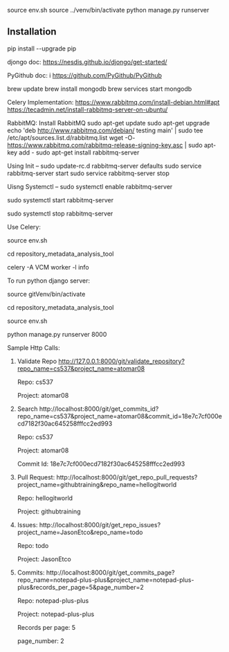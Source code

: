 source env.sh
source ../venv/bin/activate
python manage.py runserver

## Installation ##
pip install --upgrade pip


djongo doc: 
https://nesdis.github.io/djongo/get-started/


PyGithub doc: i
https://github.com/PyGithub/PyGithub


brew update
brew install mongodb
brew services start mongodb


Celery Implementation:
https://www.rabbitmq.com/install-debian.html#apt
https://tecadmin.net/install-rabbitmq-server-on-ubuntu/


RabbitMQ:
Install RabbitMQ
sudo apt-get update
sudo apt-get upgrade
echo 'deb http://www.rabbitmq.com/debian/ testing main' | sudo tee /etc/apt/sources.list.d/rabbitmq.list
wget -O- https://www.rabbitmq.com/rabbitmq-release-signing-key.asc | sudo apt-key add -
sudo apt-get install rabbitmq-server


Using Init –
sudo update-rc.d rabbitmq-server defaults
sudo service rabbitmq-server start
sudo service rabbitmq-server stop


Uisng Systemctl –
sudo systemctl enable rabbitmq-server

sudo systemctl start rabbitmq-server

sudo systemctl stop rabbitmq-server


Use Celery:

source env.sh

cd repository_metadata_analysis_tool

celery -A VCM worker -l info


To run python django server:

source gitVenv/bin/activate

cd repository_metadata_analysis_tool

source env.sh

python manage.py runserver 8000


Sample Http Calls:


1. Validate Repo
http://127.0.0.1:8000/git/validate_repository?repo_name=cs537&project_name=atomar08

    Repo: cs537

    Project: atomar08


2. Search
http://localhost:8000/git/get_commits_id?repo_name=cs537&project_name=atomar08&commit_id=18e7c7cf000ecd7182f30ac645258fffcc2ed993

    Repo: cs537
    
    Project: atomar08
    
    Commit Id: 18e7c7cf000ecd7182f30ac645258fffcc2ed993


3. Pull Request:
http://localhost:8000/git/get_repo_pull_requests?project_name=githubtraining&repo_name=hellogitworld
    
    Repo: hellogitworld
    
    Project: githubtraining


4. Issues:
http://localhost:8000/git/get_repo_issues?project_name=JasonEtco&repo_name=todo

    Repo: todo
    
    Project: JasonEtco


5. Commits:
http://localhost:8000/git/get_commits_page?repo_name=notepad-plus-plus&project_name=notepad-plus-plus&records_per_page=5&page_number=2

    Repo: notepad-plus-plus
    
    Project: notepad-plus-plus
    
    Records per page: 5
    
    page_number: 2
